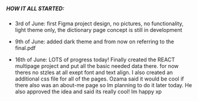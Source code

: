 ##### HOW IT ALL STARTED:

- 3rd of June: first Figma project design, 
no pictures, 
no functionality, 
light theme only, 
the dictionary page concept is still in development

- 9th of June: added dark theme and from now on referring to the final.pdf

- 16th of June: LOTS of progress today! Finally created the REACT multipage project and put all the basic needed data there. for now theres no stzles at all exept font and text align. I also created an additional css file for all of the pages. Ozama said it would be cool if there also was an about-me page so Im planning to do it later today. He also approved the idea and said its really cool! Im happy xp

